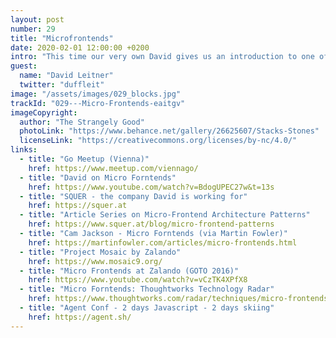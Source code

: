 ```yaml
---
layout: post
number: 29
title: "Microfrontends"
date: 2020-02-01 12:00:00 +0200
intro: "This time our very own David gives us an introduction to one of his favorite topics. Microfrontends may not be new, yet they are a recurring theme in various teams and companies. What they are about and where this idea is moving to, David will give us an overview."
guest:
  name: "David Leitner"
  twitter: "duffleit"
image: "/assets/images/029_blocks.jpg"
trackId: "029---Micro-Frontends-eaitgv"
imageCopyright:
  author: "The Strangely Good"
  photoLink: "https://www.behance.net/gallery/26625607/Stacks-Stones"
  licenseLink: "https://creativecommons.org/licenses/by-nc/4.0/"
links:
  - title: "Go Meetup (Vienna)"
    href: https://www.meetup.com/viennago/
  - title: "David on Micro Forntends"
    href: https://www.youtube.com/watch?v=BdogUPEC27w&t=13s
  - title: "SQUER - the company David is working for"
    href: https://squer.at
  - title: "Article Series on Micro-Frontend Architecture Patterns"
    href: https://www.squer.at/blog/micro-frontend-patterns
  - title: "Cam Jackson - Micro Forntends (via Martin Fowler)"
    href: https://martinfowler.com/articles/micro-frontends.html
  - title: "Project Mosaic by Zalando"
    href: https://www.mosaic9.org/
  - title: "Micro Frontends at Zalando (GOTO 2016)"
    href: https://www.youtube.com/watch?v=vCzTK4XPfX8
  - title: "Micro Forntends: Thoughtworks Technology Radar"
    href: https://www.thoughtworks.com/radar/techniques/micro-frontends
  - title: "Agent Conf - 2 days Javascript - 2 days skiing"
    href: https://agent.sh/
---
```

